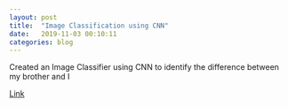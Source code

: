```yaml
---
layout: post
title:  "Image Classification using CNN"
date:   2019-11-03 00:10:11
categories: blog
---
```


Created an Image Classifier using CNN to identify the difference between my brother and I
<p><a href="https://github.com/RohanRanshinge/Image_classification/blob/master/ML_Image_Processing.ipynb" class="biglink">Link</a></p>
